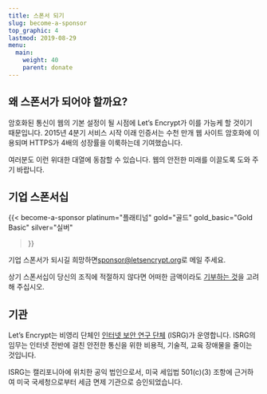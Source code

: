 ```yaml
---
title: 스폰서 되기
slug: become-a-sponsor
top_graphic: 4
lastmod: 2019-08-29
menu:
  main:
    weight: 40
    parent: donate
---
```


## 왜 스폰서가 되어야 할까요?

암호화된 통신이 웹의 기본 설정이 될 시점에 Let’s Encrypt가 이를 가능케 할 것이기 때문입니다. 2015년 4분기 서비스 시작 이래 인증서는 수천 만개 웹 사이트 암호화에 이용되며 HTTPS가 4배의 성장률을 이룩하는데 기여했습니다.

여러분도 이런 위대한 대열에 동참할 수 있습니다. 웹의 안전한 미래를 이끌도록 도와 주기 바랍니다.

## 기업 스폰서십

<!-- Note for translators: words in quotes need to be translated -->
{{< become-a-sponsor 
  platinum="플래티넘" 
  gold="골드" 
  gold_basic="Gold Basic" 
  silver="실버"
>}}

기업 스폰서가 되시길 희망하면[sponsor@letsencrypt.org](mailto:sponsor@letsencrypt.org)로 메일 주세요.

상기 스폰서십이 당신의 조직에 적절하지 않다면 어떠한 금액이라도 [기부하는 것](/donate)을 고려해 주십시오.

## 기관

Let’s Encrypt는 비영리 단체인 [인터넷 보안 연구 단체](https://www.abetterinternet.org/) (ISRG)가 운영합니다. ISRG의 임무는 인터넷 전반에 걸친 안전한 통신을 위한 비용적, 기술적, 교육 장애물을 줄이는 것입니다.

ISRG는 캘리포니아에 위치한 공익 법인으로서, 미국 세입법 501\(c\)(3) 조항에 근거하여 미국 국세청으로부터 세금 면제 기관으로 승인되었습니다.
